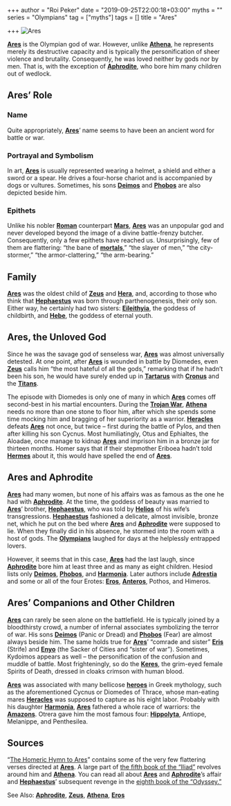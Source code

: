 +++
author = "Roi Peker"
date = "2019-09-25T22:00:18+03:00"
myths = ""
series = "Olympians"
tag = ["myths"]
tags = []
title = "Ares"

+++
![Ares](https://www.greekmythology.com/images/mythology/ares_image_6.jpg)

[**Ares**](https://www.greekmythology.com/Olympians/Aris/aris.html "Ares") is the Olympian god of war. However, unlike [**Athena**](https://www.greekmythology.com/Olympians/Athena/athena.html "Athena"), he represents merely its destructive capacity and is typically the personification of sheer violence and brutality. Consequently, he was loved neither by gods nor by men. That is, with the exception of [**Aphrodite**](https://www.greekmythology.com/Olympians/Aphrodite/aphrodite.html "Aphrodite"), who bore him many children out of wedlock.

## **Ares’ Role**

### **Name**

Quite appropriately, [**Ares**](https://www.greekmythology.com/Olympians/Aris/aris.html "Ares")’ name seems to have been an ancient word for battle or war.

### **Portrayal and Symbolism**

In art, [**Ares**](https://www.greekmythology.com/Olympians/Aris/aris.html "Ares") is usually represented wearing a helmet, a shield and either a sword or a spear. He drives a four-horse chariot and is accompanied by dogs or vultures. Sometimes, his sons [**Deimos**](https://www.greekmythology.com/Other_Gods/Deimos/deimos.html "Deimos") and [**Phobos**](https://www.greekmythology.com/Other_Gods/Phobos/phobos.html "Phobos") are also depicted beside him.

### **Epithets**

Unlike his nobler [**Roman**](https://www.greekmythology.com/Myths/Roman/roman.html "Roman") counterpart [**Mars**](https://www.greekmythology.com/Myths/Planets/Mars/mars.html "Mars"), [**Ares**](https://www.greekmythology.com/Olympians/Aris/aris.html "Ares") was an unpopular god and never developed beyond the image of a divine battle-frenzy butcher. Consequently, only a few epithets have reached us. Unsurprisingly, few of them are flattering: “the bane of [**mortals**](https://www.greekmythology.com/Myths/Mortals/mortals.html "Mortals"),” “the slayer of men,” “the city-stormer,” “the armor-clattering,” “the arm-bearing.”

## **Family**

[**Ares**](https://www.greekmythology.com/Olympians/Aris/aris.html "Ares") was the oldest child of [**Zeus**](https://www.greekmythology.com/Olympians/Zeus/zeus.html "Zeus") and [**Hera**](https://www.greekmythology.com/Olympians/Hera/hera.html "Hera"), and, according to those who think that [**Hephaestus**](https://www.greekmythology.com/Olympians/Hephaestus/hephaestus.html "Hephaestus") was born through parthenogenesis, their only son. Either way, he certainly had two sisters: [**Eileithyia**](https://www.greekmythology.com/Other_Gods/Eileithyia/eileithyia.html "Eileithyia"), the goddess of childbirth, and [**Hebe**](https://www.greekmythology.com/Other_Gods/Hebe/hebe.html "Hebe"), the goddess of eternal youth.

## **Ares, the Unloved God**

Since he was the savage god of senseless war, [**Ares**](https://www.greekmythology.com/Olympians/Aris/aris.html "Ares") was almost universally detested. At one point, after [**Ares**](https://www.greekmythology.com/Olympians/Aris/aris.html "Ares") is wounded in battle by Diomedes, even [**Zeus**](https://www.greekmythology.com/Olympians/Zeus/zeus.html "Zeus") calls him “the most hateful of all the gods,” remarking that if he hadn’t been his son, he would have surely ended up in [**Tartarus**](https://www.greekmythology.com/Other_Gods/Tartarus/tartarus.html "Tartarus") with [**Cronus**](https://www.greekmythology.com/Titans/Cronus/cronus.html "Cronus") and the [**Titans**](https://www.greekmythology.com/Titans/titans.html "Titans").

The episode with Diomedes is only one of many in which [**Ares**](https://www.greekmythology.com/Olympians/Aris/aris.html "Ares") comes off second-best in his martial encounters. During the [**Trojan War**](https://www.greekmythology.com/Myths/The_Myths/Trojan_War/trojan_war.html "Trojan War"), [**Athena**](https://www.greekmythology.com/Olympians/Athena/athena.html "Athena") needs no more than one stone to floor him, after which she spends some time mocking him and bragging of her superiority as a warrior. [**Heracles**](https://www.greekmythology.com/Myths/Heroes/Heracles/heracles.html "Heracles") defeats [**Ares**](https://www.greekmythology.com/Olympians/Aris/aris.html "Ares") not once, but twice – first during the battle of Pylos, and then after killing his son Cycnus. Most humiliatingly, Otus and Ephialtes, the Aloadae, once manage to kidnap [**Ares**](https://www.greekmythology.com/Olympians/Aris/aris.html "Ares") and imprison him in a bronze jar for thirteen months. Homer says that if their stepmother Eriboea hadn’t told [**Hermes**](https://www.greekmythology.com/Olympians/Hermes/hermes.html "Hermes") about it, this would have spelled the end of [**Ares**](https://www.greekmythology.com/Olympians/Aris/aris.html "Ares").

## **Ares and Aphrodite**

[**Ares**](https://www.greekmythology.com/Olympians/Aris/aris.html "Ares") had many women, but none of his affairs was as famous as the one he had with [**Aphrodite**](https://www.greekmythology.com/Olympians/Aphrodite/aphrodite.html "Aphrodite"). At the time, the goddess of beauty was married to [**Ares**](https://www.greekmythology.com/Olympians/Aris/aris.html "Ares")’ brother, [**Hephaestus**](https://www.greekmythology.com/Olympians/Hephaestus/hephaestus.html "Hephaestus"), who was told by [**Helios**](https://www.greekmythology.com/Other_Gods/Helios/helios.html "Helios") of his wife’s transgressions. [**Hephaestus**](https://www.greekmythology.com/Olympians/Hephaestus/hephaestus.html "Hephaestus") fashioned a delicate, almost invisible, bronze net, which he put on the bed where [**Ares**](https://www.greekmythology.com/Olympians/Aris/aris.html "Ares") and [**Aphrodite**](https://www.greekmythology.com/Olympians/Aphrodite/aphrodite.html "Aphrodite") were supposed to lie. When they finally did in his absence, he stormed into the room with a host of gods. The [**Olympians**](https://www.greekmythology.com/Olympians/olympians.html "Olympians") laughed for days at the helplessly entrapped lovers.

However, it seems that in this case, [**Ares**](https://www.greekmythology.com/Olympians/Aris/aris.html "Ares") had the last laugh, since [**Aphrodite**](https://www.greekmythology.com/Olympians/Aphrodite/aphrodite.html "Aphrodite") bore him at least three and as many as eight children. Hesiod lists only [**Deimos**](https://www.greekmythology.com/Other_Gods/Deimos/deimos.html "Deimos"), [**Phobos**](https://www.greekmythology.com/Other_Gods/Phobos/phobos.html "Phobos"), and [**Harmonia**](https://www.greekmythology.com/Other_Gods/Harmonia/harmonia.html "Harmonia"). Later authors include [**Adrestia**](https://www.greekmythology.com/Other_Gods/Minor_Gods/Adrestia/adrestia.html "Adrestia") and some or all of the four Erotes: [**Eros**](https://www.greekmythology.com/Other_Gods/Eros/eros.html "Eros"), [**Anteros**](https://www.greekmythology.com/Other_Gods/Minor_Gods/Anteros/anteros.html "Anteros"), Pothos, and Himeros.

## **Ares’ Companions and Other Children**

[**Ares**](https://www.greekmythology.com/Olympians/Aris/aris.html "Ares") can rarely be seen alone on the battlefield. He is typically joined by a bloodthirsty crowd, a number of infernal associates symbolizing the terror of war. His sons [**Deimos**](https://www.greekmythology.com/Other_Gods/Deimos/deimos.html "Deimos") (Panic or Dread) and [**Phobos**](https://www.greekmythology.com/Other_Gods/Phobos/phobos.html "Phobos") (Fear) are almost always beside him. The same holds true for [**Ares**](https://www.greekmythology.com/Olympians/Aris/aris.html "Ares")’ “comrade and sister” [**Eris**](https://www.greekmythology.com/Other_Gods/Eris/eris.html "Eris") (Strife) and [**Enyo**](https://www.greekmythology.com/Other_Gods/Enyo/enyo.html "Enyo") (the Sacker of Cities and “sister of war”). Sometimes, Kydoimos appears as well – the personification of the confusion and muddle of battle. Most frighteningly, so do the [**Keres**](https://www.greekmythology.com/Other_Gods/Keres/keres.html "Keres"), the grim-eyed female Spirits of Death, dressed in cloaks crimson with human blood.

[**Ares**](https://www.greekmythology.com/Olympians/Aris/aris.html "Ares") was associated with many bellicose [**heroes**](https://www.greekmythology.com/Myths/Heroes/heroes.html "Heroes") in Greek mythology, such as the aforementioned Cycnus or Diomedes of Thrace, whose man-eating mares [**Heracles**](https://www.greekmythology.com/Myths/Heroes/Heracles/heracles.html "Heracles") was supposed to capture as his eight labor. Probably with his daughter [**Harmonia**](https://www.greekmythology.com/Other_Gods/Harmonia/harmonia.html "Harmonia"), [**Ares**](https://www.greekmythology.com/Olympians/Aris/aris.html "Ares") fathered a whole race of warriors: the [**Amazons**](https://www.greekmythology.com/Myths/Figures/Amazons/amazons.html "Amazons"). Otrera gave him the most famous four: [**Hippolyta**](https://www.greekmythology.com/Myths/Mortals/Hippolyta/hippolyta.html "Hippolyta"), Antiope, Melanippe, and Penthesilea.

## **Sources**

“[The Homeric Hymn to Ares](http://www.perseus.tufts.edu/hopper/text?doc=HH%208)” contains some of the very few flattering verses directed at [**Ares**](https://www.greekmythology.com/Olympians/Aris/aris.html "Ares"). A large part of [the fifth book of the “Iliad”](http://www.perseus.tufts.edu/hopper/text?doc=Perseus%3Atext%3A1999.01.0134%3Abook%3D5%3Acard%3D1) revolves around him and [**Athena**](https://www.greekmythology.com/Olympians/Athena/athena.html "Athena"). You can read all about [**Ares**](https://www.greekmythology.com/Olympians/Aris/aris.html "Ares") and [**Aphrodite**](https://www.greekmythology.com/Olympians/Aphrodite/aphrodite.html "Aphrodite")’s affair and [**Hephaestus**](https://www.greekmythology.com/Olympians/Hephaestus/hephaestus.html "Hephaestus")’ subsequent revenge in the [eighth book of the “Odyssey.”](http://www.perseus.tufts.edu/hopper/text?doc=Perseus%3Atext%3A1999.01.0136%3Abook%3D8%3Acard%3D295)

See Also: [**Aphrodite**](https://www.greekmythology.com/Olympians/Aphrodite/aphrodite.html "Aphrodite"), [**Zeus**](https://www.greekmythology.com/Olympians/Zeus/zeus.html "Zeus"), [**Athena**](https://www.greekmythology.com/Olympians/Athena/athena.html "Athena"), [**Eros**](https://www.greekmythology.com/Other_Gods/Eros/eros.html "Eros")